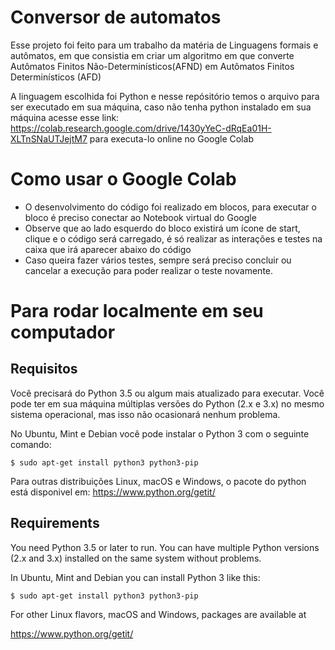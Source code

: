 # Conversor de automatos
Esse projeto foi feito para um trabalho da matéria de Linguagens formais e autômatos, em que consistia em criar um algoritmo em que converte Autômatos Finitos Não-Determinísticos(AFND) em Autômatos Finitos Determinísticos (AFD)

A linguagem escolhida foi Python e nesse repósitório temos o arquivo para ser executado em sua máquina, caso não tenha python instalado em sua máquina acesse esse link: https://colab.research.google.com/drive/1430yYeC-dRqEa01H-XLTnSNaUTJejtM7
para executa-lo online no Google Colab

# Como usar o Google Colab
- O desenvolvimento do código foi realizado em blocos, para executar o bloco
é preciso conectar ao Notebook virtual do Google
- Observe que ao lado esquerdo do bloco existirá um ícone de
start, clique  e o código será carregado,  é só realizar as
interações e testes na caixa que irá aparecer abaixo do código
- Caso queira fazer vários testes, sempre será preciso concluir ou cancelar a
execução para poder realizar o teste novamente.

# Para rodar localmente em seu computador

Requisitos
------------

Você precisará do Python 3.5 ou algum mais atualizado para executar.  Você pode ter em sua máquina
múltiplas versões do Python (2.x e 3.x) no mesmo sistema operacional, mas isso não ocasionará nenhum problema.

No Ubuntu, Mint e Debian você pode instalar o Python 3 com o seguinte comando:

    $ sudo apt-get install python3 python3-pip

Para outras distribuições Linux, macOS e Windows, o pacote do python está disponivel em:
  https://www.python.org/getit/


Requirements
------------

You need Python 3.5 or later to run.  You can have multiple Python
versions (2.x and 3.x) installed on the same system without problems.

In Ubuntu, Mint and Debian you can install Python 3 like this:

    $ sudo apt-get install python3 python3-pip

For other Linux flavors, macOS and Windows, packages are available at

  https://www.python.org/getit/

